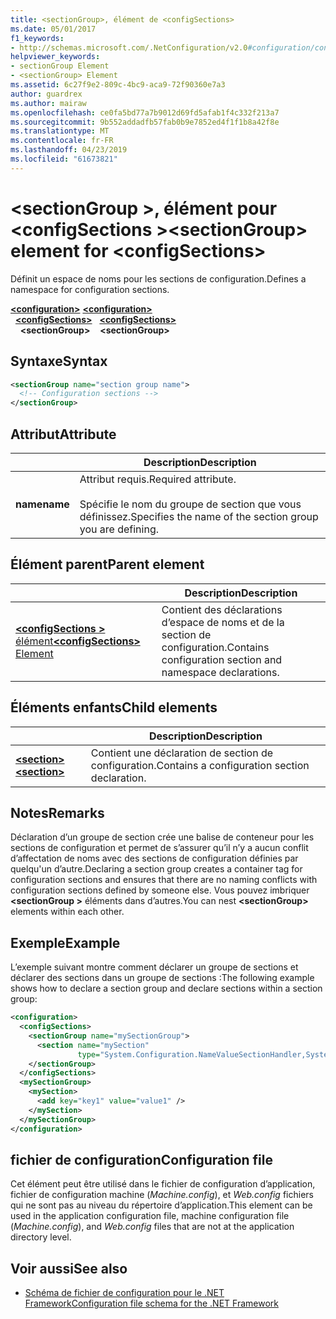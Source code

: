 ```yaml
---
title: <sectionGroup>, élément de <configSections>
ms.date: 05/01/2017
f1_keywords:
- http://schemas.microsoft.com/.NetConfiguration/v2.0#configuration/configSections/sectionGroup
helpviewer_keywords:
- sectionGroup Element
- <sectionGroup> Element
ms.assetid: 6c27f9e2-809c-4bc9-aca9-72f90360e7a3
author: guardrex
ms.author: mairaw
ms.openlocfilehash: ce0fa5bd77a7b9012d69fd5afab1f4c332f213a7
ms.sourcegitcommit: 9b552addadfb57fab0b9e7852ed4f1f1b8a42f8e
ms.translationtype: MT
ms.contentlocale: fr-FR
ms.lasthandoff: 04/23/2019
ms.locfileid: "61673821"
---
```

# <a name="sectiongroup-element-for-configsections"></a><span data-ttu-id="b552a-102">\<sectionGroup >, élément pour \<configSections ></span><span class="sxs-lookup"><span data-stu-id="b552a-102">\<sectionGroup> element for \<configSections></span></span>

<span data-ttu-id="b552a-103">Définit un espace de noms pour les sections de configuration.</span><span class="sxs-lookup"><span data-stu-id="b552a-103">Defines a namespace for configuration sections.</span></span>

<span data-ttu-id="b552a-104">[**\<configuration>**](~/docs/framework/configure-apps/file-schema/configuration-element.md) </span><span class="sxs-lookup"><span data-stu-id="b552a-104">[**\<configuration>**](~/docs/framework/configure-apps/file-schema/configuration-element.md) </span></span>  
<span data-ttu-id="b552a-105">&nbsp;&nbsp;[**\<configSections>**](~/docs/framework/configure-apps/file-schema/configsections-element-for-configuration.md) </span><span class="sxs-lookup"><span data-stu-id="b552a-105">&nbsp;&nbsp;[**\<configSections>**](~/docs/framework/configure-apps/file-schema/configsections-element-for-configuration.md) </span></span>  
<span data-ttu-id="b552a-106">&nbsp;&nbsp;&nbsp;&nbsp;**\<sectionGroup>**</span><span class="sxs-lookup"><span data-stu-id="b552a-106">&nbsp;&nbsp;&nbsp;&nbsp;**\<sectionGroup>**</span></span>

## <a name="syntax"></a><span data-ttu-id="b552a-107">Syntaxe</span><span class="sxs-lookup"><span data-stu-id="b552a-107">Syntax</span></span>

```xml
<sectionGroup name="section group name">
  <!-- Configuration sections -->
</sectionGroup>
```

## <a name="attribute"></a><span data-ttu-id="b552a-108">Attribut</span><span class="sxs-lookup"><span data-stu-id="b552a-108">Attribute</span></span>

|           | <span data-ttu-id="b552a-109">Description</span><span class="sxs-lookup"><span data-stu-id="b552a-109">Description</span></span> |
| --------- | ----------- |
| <span data-ttu-id="b552a-110">**name**</span><span class="sxs-lookup"><span data-stu-id="b552a-110">**name**</span></span>  | <span data-ttu-id="b552a-111">Attribut requis.</span><span class="sxs-lookup"><span data-stu-id="b552a-111">Required attribute.</span></span><br><br><span data-ttu-id="b552a-112">Spécifie le nom du groupe de section que vous définissez.</span><span class="sxs-lookup"><span data-stu-id="b552a-112">Specifies the name of the section group you are defining.</span></span> |

## <a name="parent-element"></a><span data-ttu-id="b552a-113">Élément parent</span><span class="sxs-lookup"><span data-stu-id="b552a-113">Parent element</span></span>

|     | <span data-ttu-id="b552a-114">Description</span><span class="sxs-lookup"><span data-stu-id="b552a-114">Description</span></span> |
| --- | ----------- |
| [<span data-ttu-id="b552a-115">**\<configSections >** élément</span><span class="sxs-lookup"><span data-stu-id="b552a-115">**\<configSections>** Element</span></span>](~/docs/framework/configure-apps/file-schema/configsections-element-for-configuration.md) | <span data-ttu-id="b552a-116">Contient des déclarations d’espace de noms et de la section de configuration.</span><span class="sxs-lookup"><span data-stu-id="b552a-116">Contains configuration section and namespace declarations.</span></span> |

## <a name="child-elements"></a><span data-ttu-id="b552a-117">Éléments enfants</span><span class="sxs-lookup"><span data-stu-id="b552a-117">Child elements</span></span>

|     | <span data-ttu-id="b552a-118">Description</span><span class="sxs-lookup"><span data-stu-id="b552a-118">Description</span></span> |
| --- | ----------- |
| [<span data-ttu-id="b552a-119">**\<section>**</span><span class="sxs-lookup"><span data-stu-id="b552a-119">**\<section>**</span></span>](~/docs/framework/configure-apps/file-schema/section-element.md) | <span data-ttu-id="b552a-120">Contient une déclaration de section de configuration.</span><span class="sxs-lookup"><span data-stu-id="b552a-120">Contains a configuration section declaration.</span></span> |

## <a name="remarks"></a><span data-ttu-id="b552a-121">Notes</span><span class="sxs-lookup"><span data-stu-id="b552a-121">Remarks</span></span>

<span data-ttu-id="b552a-122">Déclaration d’un groupe de section crée une balise de conteneur pour les sections de configuration et permet de s’assurer qu’il n’y a aucun conflit d’affectation de noms avec des sections de configuration définies par quelqu'un d’autre.</span><span class="sxs-lookup"><span data-stu-id="b552a-122">Declaring a section group creates a container tag for configuration sections and ensures that there are no naming conflicts with configuration sections defined by someone else.</span></span> <span data-ttu-id="b552a-123">Vous pouvez imbriquer  **\<sectionGroup >** éléments dans d’autres.</span><span class="sxs-lookup"><span data-stu-id="b552a-123">You can nest **\<sectionGroup>** elements within each other.</span></span>

## <a name="example"></a><span data-ttu-id="b552a-124">Exemple</span><span class="sxs-lookup"><span data-stu-id="b552a-124">Example</span></span>

<span data-ttu-id="b552a-125">L’exemple suivant montre comment déclarer un groupe de sections et déclarer des sections dans un groupe de sections :</span><span class="sxs-lookup"><span data-stu-id="b552a-125">The following example shows how to declare a section group and declare sections within a section group:</span></span>

```xml
<configuration>
  <configSections>
    <sectionGroup name="mySectionGroup">
      <section name="mySection"
               type="System.Configuration.NameValueSectionHandler,System" />
    </sectionGroup>
  </configSections>
  <mySectionGroup>
    <mySection>
      <add key="key1" value="value1" />
    </mySection>
  </mySectionGroup>
</configuration>
```

## <a name="configuration-file"></a><span data-ttu-id="b552a-126">fichier de configuration</span><span class="sxs-lookup"><span data-stu-id="b552a-126">Configuration file</span></span>

<span data-ttu-id="b552a-127">Cet élément peut être utilisé dans le fichier de configuration d’application, fichier de configuration machine (*Machine.config*), et *Web.config* fichiers qui ne sont pas au niveau du répertoire d’application.</span><span class="sxs-lookup"><span data-stu-id="b552a-127">This element can be used in the application configuration file, machine configuration file (*Machine.config*), and *Web.config* files that are not at the application directory level.</span></span>

## <a name="see-also"></a><span data-ttu-id="b552a-128">Voir aussi</span><span class="sxs-lookup"><span data-stu-id="b552a-128">See also</span></span>

- [<span data-ttu-id="b552a-129">Schéma de fichier de configuration pour le .NET Framework</span><span class="sxs-lookup"><span data-stu-id="b552a-129">Configuration file schema for the .NET Framework</span></span>](~/docs/framework/configure-apps/file-schema/index.md)
